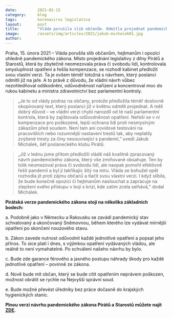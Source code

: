 ```yaml
---
date:         2021-02-15
category:     blog
tags:         koronavirus legislativa
layout:       post
title:        "Vláda porušila slib občanům. Odmítla projednat pandemický zákon Pirátů a STAN, který by nahradil nouzový stav a zaručil kompenzace občanům či lepší ochranu práv i svobod"
image:        /assets/img/articles/2021/jakub-michalek01.jpg
author:       
---
```




 

Praha, 15. února 2021 – Vláda porušila slib občanům, hejtmanům i opozici ohledně pandemického zákona. Místo projednání legislativy z dílny Pirátů a Starostů, která by zbytečně neomezovala práva či svobodu lidí, kontrolovala smysluplnost opatření a řešila kompenzace, se rozhodl kabinet předložit svou vlastní verzi. Ta je ovšem téměř totožná s návrhem, který poslanci odmítli již na jaře. A to právě z důvodu, že vládní návrh vůbec nezohledňoval odškodnění, odůvodněnost nařízení a koncentroval moc do rukou kabinetu a ministra zdravotnictví bez parlamentní kontroly. 

> „Je to od vlády podraz na občany, protože předložila téměř doslovně okopírovaný text, který poslanci již v květnu odmítli projednat. A měli dobrý důvod – ve vládní verzi chybí narozdíl od té naší parlamentní kontrola, která by zajištovala odůvodněnost opatření. Neřeší se v ní kompenzace pro poškozené, lepší ochrana lidí proti nesmyslným zákazům před soudem. Není tam ani covidové testování na pracovištích nebo rozumnější nastavení trestů tak, aby neplatily zvýšené tresty za činy nesouvisející s pandemií,“ uvedl Jakub Michálek, šéf poslaneckého klubu Pirátů.

> „Již v lednu jsme přitom předložili vládě náš kvalitně zpracovaný návrh pandemického zákona, který vše zmiňované obsahuje. Ten by tolik neomezoval práva či svobodu lidí, ale naopak pomohl efektivně řešit pandemii a byl jí takříkajíc šitý na míru. Vláda se bohužel opět rozhodla jít proti zájmu občanů a tlačit svou vlastní verzi. I když slíbila, že bude konečně opozici či hejtmanům naslouchat a zapracuje na zlepšení svého přístupu v boji s krizí, kde zatím zcela selhává,“ dodal Michálek.



**Pirátská verze pandemického zákona stojí na několika základních bodech:**

a.                Podobně jako v Německu a Rakousku se zavádí pandemický stav schvalovaný a ukončovaný Sněmovnou, během kterého lze vydávat mírnější opatření po skončení nouzového stavu.  

b.               Zákon zavede nutnost odůvodnit každé jednotlivé opatření a popsat jeho přínos. To sice platí i dnes, s výjimkou opatření vydávaných vládou, ale reálně to není vymahatelné. Po schválení našeho návrhu by bylo.

c.                Bude zde garance férového a jasného postupu náhrady škody pro každé jednotlivé opatření – povinně ze zákona.

d.               Nově bude mít občan, který se bude cítit opatřením neprávem poškozen, možnost obrátit se rychle na Nejvyšší správní soud.

e.               Bude možné převést úředníky bez práce dočasně do krajských hygienických stanic.

 

**Plnou verzi návrhu pandemického zákona Pirátů a Starostů můžete najít [ZDE](https://www.pirati.cz/assets/pdf/Pandemicky%CC%81_za%CC%81kon.pdf).**
